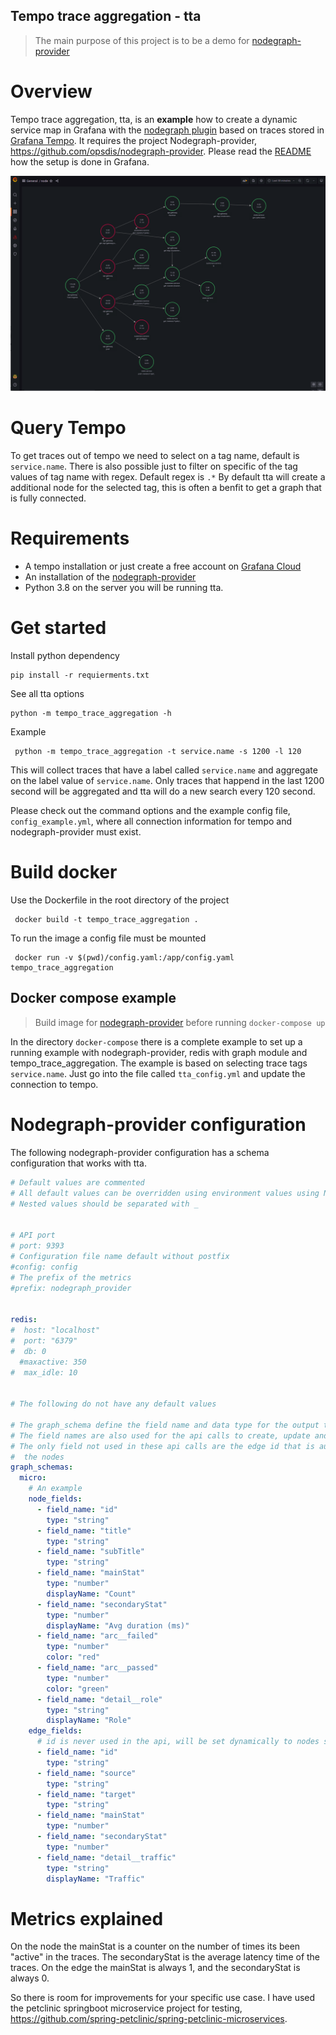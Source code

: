 Tempo trace aggregation - tta
-----------------------------

> The main purpose of this project is to be a demo for [nodegraph-provider](https://github.com/opsdis/nodegraph-provider)


# Overview
Tempo trace aggregation, tta, is an **example** how to create a dynamic service
map in Grafana with the [nodegraph plugin](https://grafana.com/docs/grafana/latest/visualizations/node-graph/) 
based on traces stored in [Grafana Tempo](https://github.com/grafana/tempo). 
It requires the project Nodegraph-provider, https://github.com/opsdis/nodegraph-provider.
Please read the [README](https://github.com/opsdis/nodegraph-provider/blob/master/README.md) 
how the setup is done in Grafana.

![Petclinic Graph](docs/petclinic.png?raw=true "Example graph")


# Query Tempo
To get traces out of tempo we need to select on a tag name, default is `service.name`.
There is also possible just to filter on specific of the tag values of tag name
with regex. Default regex is `.*`
By default tta will create a additional node for the selected tag, this is often a benfit to get 
a graph that is fully connected.

# Requirements
- A tempo installation or just create a free account on [Grafana Cloud](https://grafana.com/products/cloud/)
- An installation of the [nodegraph-provider](https://github.com/opsdis/nodegraph-provider)
- Python 3.8 on the server you will be running tta. 

# Get started

Install python dependency

    pip install -r requierments.txt

See all tta options

    python -m tempo_trace_aggregation -h 

Example

     python -m tempo_trace_aggregation -t service.name -s 1200 -l 120

This will collect traces that have a label called `service.name` and aggregate on the 
label value of `service.name`. Only traces that happend in the last 1200 second will be 
aggregated and tta will do a new search every 120 second.

Please check out the command options and the example config file, `config_example.yml`, 
where all connection information for tempo and nodegraph-provider must exist.

# Build docker

Use the Dockerfile in the root directory of the project

     docker build -t tempo_trace_aggregation .

To run the image a config file must be mounted

     docker run -v $(pwd)/config.yaml:/app/config.yaml tempo_trace_aggregation

## Docker compose example

> Build image for [nodegraph-provider](https://github.com/opsdis/nodegraph-provider) before running `docker-compose up`

In the directory `docker-compose` there is a complete example to set up a running example with nodegraph-provider, 
redis with graph module and tempo_trace_aggregation.
The example is based on selecting trace tags `service.name`. Just go into the file called `tta_config.yml` and update
the connection to tempo.

# Nodegraph-provider configuration
The following nodegraph-provider configuration has a schema configuration that works with
tta.

```yml
# Default values are commented
# All default values can be overridden using environment values using NODEGRAPH_PROVIDER_XYZ
# Nested values should be separated with _


# API port
# port: 9393
# Configuration file name default without postfix
#config: config
# The prefix of the metrics
#prefix: nodegraph_provider


redis:
#  host: "localhost"
#  port: "6379"
#  db: 0
  #maxactive: 350
#  max_idle: 10


# The following do not have any default values

# The graph_schema define the field name and data type for the output to the data source.
# The field names are also used for the api calls to create, update and delete the nodes and edges.
# The only field not used in these api calls are the edge id that is automatically set to sourceid:targetid of
#  the nodes
graph_schemas:
  micro:
    # An example
    node_fields:
      - field_name: "id"
        type: "string"
      - field_name: "title"
        type: "string"
      - field_name: "subTitle"
        type: "string"
      - field_name: "mainStat"
        type: "number"
        displayName: "Count"
      - field_name: "secondaryStat"
        type: "number"
        displayName: "Avg duration (ms)"
      - field_name: "arc__failed"
        type: "number"
        color: "red"
      - field_name: "arc__passed"
        type: "number"
        color: "green"
      - field_name: "detail__role"
        type: "string"
        displayName: "Role"
    edge_fields:
      # id is never used in the api, will be set dynamically to nodes sourceid:targetid
      - field_name: "id"
        type: "string"
      - field_name: "source"
        type: "string"
      - field_name: "target"
        type: "string"
      - field_name: "mainStat"
        type: "number"
      - field_name: "secondaryStat"
        type: "number"
      - field_name: "detail__traffic"
        type: "string"
        displayName: "Traffic"


```
# Metrics explained
On the node the mainStat is a counter on the number of times its been "active" in the
traces. The secondaryStat is the average latency time of the traces.
On the edge the mainStat is always 1, and the secondaryStat is always 0. 

So there is room for improvements for your specific use case. I have used the petclinic springboot microservice
project for testing, https://github.com/spring-petclinic/spring-petclinic-microservices.




